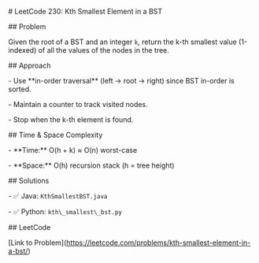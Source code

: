 \# LeetCode 230: Kth Smallest Element in a BST



\## Problem

Given the root of a BST and an integer `k`, return the k-th smallest value (1-indexed) of all the values of the nodes in the tree.



\## Approach

\- Use \*\*in-order traversal\*\* (left → root → right) since BST in-order is sorted.

\- Maintain a counter to track visited nodes.

\- Stop when the k-th element is found.



\## Time \& Space Complexity

\- \*\*Time:\*\* O(h + k) ≈ O(n) worst-case

\- \*\*Space:\*\* O(h) recursion stack (h = tree height)



\## Solutions

\- ✅ Java: `KthSmallestBST.java`

\- ✅ Python: `kth\_smallest\_bst.py`



\## LeetCode

\[Link to Problem](https://leetcode.com/problems/kth-smallest-element-in-a-bst/)



